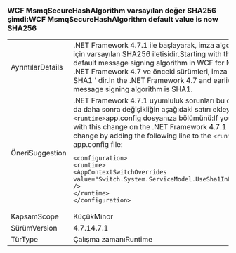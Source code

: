 ### <a name="wcf-msmqsecurehashalgorithm-default-value-is-now-sha256"></a><span data-ttu-id="caaab-101">WCF MsmqSecureHashAlgorithm varsayılan değer SHA256 şimdi:</span><span class="sxs-lookup"><span data-stu-id="caaab-101">WCF MsmqSecureHashAlgorithm default value is now SHA256</span></span>

|   |   |
|---|---|
|<span data-ttu-id="caaab-102">Ayrıntılar</span><span class="sxs-lookup"><span data-stu-id="caaab-102">Details</span></span>|<span data-ttu-id="caaab-103">.NET Framework 4.7.1 ile başlayarak, imza algoritması wcf'de Msmq iletileri için varsayılan SHA256 iletisidir.</span><span class="sxs-lookup"><span data-stu-id="caaab-103">Starting with the .NET Framework 4.7.1, the default message signing algorithm in WCF for Msmq messages is SHA256.</span></span> <span data-ttu-id="caaab-104">.NET Framework 4.7 ve önceki sürümleri, imza algoritması varsayılan ileti SHA1 ' dir.</span><span class="sxs-lookup"><span data-stu-id="caaab-104">In the .NET Framework 4.7 and earlier versions, the default message signing algorithm is SHA1.</span></span>|
|<span data-ttu-id="caaab-105">Öneri</span><span class="sxs-lookup"><span data-stu-id="caaab-105">Suggestion</span></span>|<span data-ttu-id="caaab-106">.NET Framework 4.7.1 uyumluluk sorunları bu değişikliği halinde çalıştırın ya da daha sonra değişikliğin aşağıdaki satırı ekleyerek çevirme <code>&lt;runtime&gt;</code>app.config dosyanıza bölümünü:</span><span class="sxs-lookup"><span data-stu-id="caaab-106">If you run into compatibility issues with this change on the .NET Framework 4.7.1 or later, you can opt-out the change by adding the following line to the <code>&lt;runtime&gt;</code>section of your app.config file:</span></span><pre><code class="lang-xml">&lt;configuration&gt;&#13;&#10;&lt;runtime&gt;&#13;&#10;&lt;AppContextSwitchOverrides value=&quot;Switch.System.ServiceModel.UseSha1InMsmqEncryptionAlgorithm=true&quot; /&gt;&#13;&#10;&lt;/runtime&gt;&#13;&#10;&lt;/configuration&gt;&#13;&#10;</code></pre>|
|<span data-ttu-id="caaab-107">Kapsam</span><span class="sxs-lookup"><span data-stu-id="caaab-107">Scope</span></span>|<span data-ttu-id="caaab-108">Küçük</span><span class="sxs-lookup"><span data-stu-id="caaab-108">Minor</span></span>|
|<span data-ttu-id="caaab-109">Sürüm</span><span class="sxs-lookup"><span data-stu-id="caaab-109">Version</span></span>|<span data-ttu-id="caaab-110">4.7.1</span><span class="sxs-lookup"><span data-stu-id="caaab-110">4.7.1</span></span>|
|<span data-ttu-id="caaab-111">Tür</span><span class="sxs-lookup"><span data-stu-id="caaab-111">Type</span></span>|<span data-ttu-id="caaab-112">Çalışma zamanı</span><span class="sxs-lookup"><span data-stu-id="caaab-112">Runtime</span></span>|

